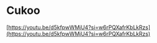 # Cukoo

[https://youtu.be/d5kfpwWMjU4?si=w6rPQXafrKbLkRzs](https://youtu.be/d5kfpwWMjU4?si=w6rPQXafrKbLkRzs)